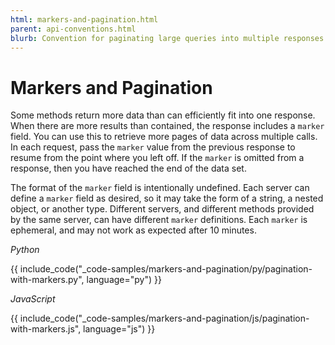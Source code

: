 ```yaml
---
html: markers-and-pagination.html
parent: api-conventions.html
blurb: Convention for paginating large queries into multiple responses.
---
```

# Markers and Pagination

Some methods return more data than can efficiently fit into one response. When there are more results than contained, the response includes a `marker` field. You can use this to retrieve more pages of data across multiple calls. In each request, pass the `marker` value from the previous response to resume from the point where you left off. If the `marker` is omitted from a response, then you have reached the end of the data set.

The format of the `marker` field is intentionally undefined. Each server can define a `marker` field as desired, so it may take the form of a string, a nested object, or another type. Different servers, and different methods provided by the same server, can have different `marker` definitions. Each `marker` is ephemeral, and may not work as expected after 10 minutes.

<!-- MULTICODE_BLOCK_START -->

_Python_

{{ include_code("_code-samples/markers-and-pagination/py/pagination-with-markers.py", language="py") }}

_JavaScript_

{{ include_code("_code-samples/markers-and-pagination/js/pagination-with-markers.js", language="js") }}

<!-- MULTICODE_BLOCK_END -->